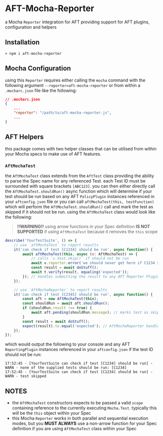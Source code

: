 # AFT-Mocha-Reporter
a Mocha `Reporter` integration for AFT providing support for AFT plugins, configuration and helpers

## Installation
`> npm i aft-mocha-reporter`

## Mocha Configuration
using this `Reporter` requires either calling the `mocha` command with the following argument `--reporter=aft-mocha-reporter` or from within a `.mocharc.json` file like the following: 
```json
// .mocharc.json
{
    ...
    "reporter": "/path/to/aft-mocha-reporter.js",
    ...
}
```

## AFT Helpers
this package comes with two helper classes that can be utilised from within your Mocha specs to make use of AFT features.

### `AftMochaTest`
the `AftMochaTest` class extends from the `AftTest` class providing the ability to parse the Spec name for any referenced Test. each Test ID must be surrounded with square brackets `[ABC123]`. you can then either directly call the `AftMochaTest.shouldRun()` async function which will determine if your test should be run based on any AFT `PolicyPlugin` instances referenced in your `aftconfig.json` file or you can call `aftMochaTest(this, testFunction)` which will perform the `AftMochaTest.shouldRun()` call and mark the test as skipped if it should not be run. using the `AftMochaTest` class would look like the following:
> **!!WARNING!!** using arrow functions in your Spec definition **IS NOT SUPPORTED** if using `AftMochaTest` because it removes the `this` scope
```javascript
describe('YourTestSuite', () => {
    // use `aftMochaTest` to report results
    it('can check if test [C1234] should be run', async function() {
        await aftMochaTest(this, async (v: AftMochaTest) => {
            // calls `v.test.skip()` if should not be run
            await v.reporter.error('we should never get here if C1234 should not be run');
            const result = await doStuff();
            await t.verify(result, equaling('expected'));
        }); // handles submitting the result to any AFT Reporter Plugins
    });

    // use `AftMochaReporter` to report results
    it('can check if test [C2345] should be run', async function() {
        const aft = new AftMochaTest(this);
        const shouldRun = await aft.shouldRun();
        if (shouldRun.result !== true) {
            await aft.pending(shouldRun.message); // marks test as skipped
        }
        const result = await doStuff();
        expect(result).to.equal('expected'); // AftMochaReporter handles submitting the result to any AFT Reporter Plugins
    });
});
```
which would output the following to your console and any AFT `ReportingPlugin` instances referenced in your `aftconfig.json` if the test ID should not be run:
```text
17:52:45 - [YourTestSuite can check if test [C1234] should be run] - WARN - none of the supplied tests should be run: [C1234]
17:52:45 - [YourTestSuite can check if test [C1234] should be run] - WARN - test skipped
```

## NOTES
- the `AftMochaTest` constructors expects to be passed a valid `scope` containing reference to the currently executing `Mocha.Test`. typically this will be the `this` object within your Spec
- this Mocha `Reporter` works in both parallel and sequential execution modes, but you **MUST ALWAYS** use a non-arrow function for your Spec definition if you are using `AftMochaTest` class within your Spec
